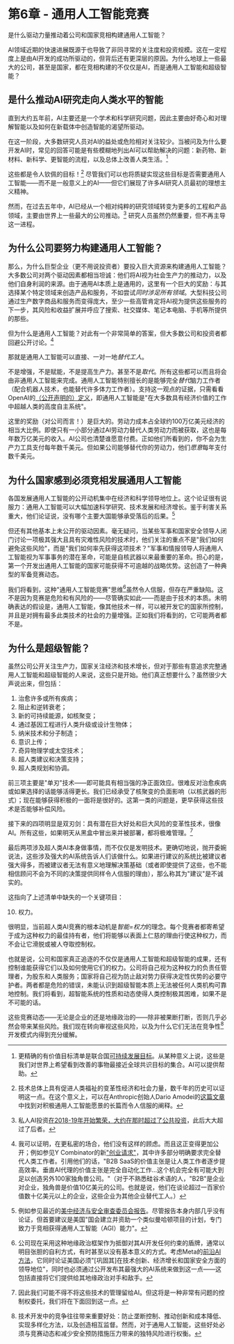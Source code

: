 # 第6章 - 通用人工智能竞赛

是什么驱动力量推动着公司和国家竞相构建通用人工智能？

AI领域近期的快速进展既源于也导致了非同寻常的关注度和投资规模。这在一定程度上是由AI开发的成功所驱动的，但背后还有更深层的原因。为什么地球上一些最大的公司，甚至是国家，都在竞相构建的不仅仅是AI，而是通用人工智能和超级智能？

## 是什么推动AI研究走向人类水平的智能

直到大约五年前，AI主要还是一个学术和科学研究问题，因此主要由好奇心和对理解智能以及如何在新载体中创造智能的渴望所驱动。

在这一阶段，大多数研究人员对AI的益处或危险相对关注较少。当被问及为什么要开发AI时，常见的回答可能是有些模糊地列出AI可以帮助解决的问题：新药物、新材料、新科学、更智能的流程，以及总体上改善人类生活。[^1]

这些都是令人钦佩的目标！[^2] 尽管我们可以也将质疑实现这些目标是否需要通用人工智能——而不是一般意义上的AI——但它们展现了许多AI研究人员最初的理想主义精神。

然而，在过去五年中，AI已经从一个相对纯粹的研究领域转变为更多的工程和产品领域，主要由世界上一些最大的公司推动。[^3] 研究人员虽然仍然重要，但不再主导这一进程。

## 为什么公司要努力构建通用人工智能？

那么，为什么巨型企业（更不用说投资者）要投入巨大资源来构建通用人工智能？大多数公司对两个驱动因素都相当坦诚：他们将AI视为社会生产力的推动力，以及他们自身利润的来源。由于通用AI本质上是通用的，这里有一个巨大的奖励：与其选择某个特定领域来创造产品和服务，不如尝试*同时涉足所有领域*。大型科技公司通过生产数字商品和服务而变得庞大，至少一些高管肯定将AI视为提供这些服务的下一步，其风险和收益扩展并呼应了搜索、社交媒体、笔记本电脑、手机等所提供的那些。

但为什么是通用人工智能？对此有一个非常简单的答案，但大多数公司和投资者都回避公开讨论。[^4]

那就是通用人工智能可以直接、一对一地*替代工人*。

不是增强，不是赋能，不是提高生产力。甚至不是*取代*。所有这些都可以而且将会由非通用人工智能来完成。通用人工智能特别擅长的是能够完全*替代*脑力工作者（配合机器人技术，也能替代许多体力工作者）。支持这一观点的证据，只需看看OpenAI的[（公开声明的）定义](https://openai.com/our-structure/)，即通用人工智能是"在大多数具有经济价值的工作中超越人类的高度自主系统"。

这里的奖励（对公司而言！）是巨大的。劳动力成本占全球约100万亿美元经济的相当大比例。即使只有一小部分通过AI劳动力替代人类劳动力而被获取，这也是每年数万亿美元的收入。AI公司也清楚谁愿意付费。正如他们所看到的，你不会为生产力工具支付每年数千美元。但如果公司能够替代你的劳动力，他们*愿意*每年支付数千美元。

## 为什么国家感到必须竞相发展通用人工智能

各国发展通用人工智能的公开动机集中在经济和科学领导地位上。这个论证很有说服力：通用人工智能可以大幅加速科学研究、技术发展和经济增长。鉴于利害关系重大，他们论证说，没有哪个主要大国能够承受落后的后果。[^5]

但还有其他基本上未公开的驱动因素。毫无疑问，当某些军事和国家安全领导人闭门讨论一项极其强大且具有灾难性风险的技术时，他们关注的重点不是"我们如何避免这些风险"，而是"我们如何率先获得这项技术？"军事和情报领导人将通用人工智能视为军事事务的潜在革命，可能是自核武器以来最重要的革命。担心的是，第一个开发出通用人工智能的国家可能获得不可逾越的战略优势。这创造了一种典型的军备竞赛动态。

我们将看到，这种"通用人工智能竞赛"思维[^6]虽然令人信服，但存在严重缺陷。这不是因为竞赛是危险和有风险的——尽管确实如此——而是由于技术的本质。未明确表达的假设是，通用人工智能，像其他技术一样，可以被开发它的国家所控制，并且是对拥有最多此类技术的社会的力量增强。正如我们将看到的，它可能两者都不是。

## 为什么是超级智能？

虽然公司公开关注生产力，国家关注经济和技术增长，但对于那些有意追求完整通用人工智能和超级智能的人来说，这些只是开始。他们真正想要什么？虽然很少大声说出来，但包括：

1. 治愈许多或所有疾病；
2. 阻止和逆转衰老；
3. 新的可持续能源，如核聚变；
4. 通过基因工程进行人类升级或设计生物体；
5. 纳米技术和分子制造；
6. 意识上传；
7. 奇异物理学或太空技术；
8. 超人类建议和决策支持；
9. 超人类规划和协调。

前三项主要是"单刃"技术——即可能具有相当强的净正面效应。很难反对治愈疾病或如果选择的话能够活得更长。我们已经承受了核聚变的负面影响（以核武器的形式）；现在能够获得积极的一面将是很好的。这第一类的问题是，更早获得这些技术是否能够补偿风险。

接下来的四项明显是双刃剑：具有潜在巨大好处和巨大风险的变革性技术，很像AI。所有这些，如果明天从黑盒中冒出来并被部署，都将极难管理。[^7]

最后两项涉及超人类AI本身做事情，而不仅仅是发明技术。更确切地说，抛开委婉说法，这些涉及强大的AI系统告诉人们该做什么。如果进行建议的系统比被建议者强大得多，而被建议者无法有意义地理解决策基础（或者即使提供了这些，也不能相信顾问不会为不同的决策提供同样令人信服的理由），那么称其为"建议"是不诚实的。

这指向了上述清单中缺失的一个关键项目：

10. 权力。

很明显，当前超人类AI竞赛的根本动机是*智能=权力*的理念。每个竞赛者都寄希望于成为这种权力的最佳持有者，他们将能够以表面上仁慈的理由行使这种权力，而不会让它滑脱或被人夺取控制权。

也就是说，公司和国家真正追逐的不仅仅是通用人工智能和超级智能的成果，还有控制谁能获得它们以及如何使用它们的权力。公司将自己视为这种权力的负责任管理者，为股东和人类服务；国家将自己视为防止敌对势力获得决定性优势的必要守护者。两者都是危险的错误，未能认识到超级智能本质上无法被任何人类机构可靠地控制。我们将看到，超智能系统的性质和动态使得人类控制极其困难，如果不是不可能的话。

这些竞赛动态——无论是企业的还是地缘政治的——除非被果断打断，否则几乎必然会带来某些风险。我们现在转向审视这些风险，以及为什么它们无法在竞争性[^8]开发模式内得到充分缓解。


[^1]: 更精确的有价值目标清单是联合国[可持续发展目标](https://sdgs.un.org/goals)。从某种意义上说，这些是我们对世界上希望看到改善的事物最接近全球共识目标的集合。AI可以提供帮助。

[^2]: 技术总体上具有促进人类福祉的变革性经济和社会力量，数千年的历史可以证明这一点。在这个意义上，可以在Anthropic创始人Dario Amodei的[这篇文章](https://darioamodei.com/machines-of-loving-grace)中找到对积极通用人工智能愿景的长篇而令人信服的阐释。

[^3]: 私人AI投资[在2018-19年开始繁荣，大约在那时超过了公共投资](https://cset.georgetown.edu/publication/tracking-ai-investment/)，此后大大超过了后者。

[^4]: 我可以证明，在更私密的场合，他们没有这样的顾虑。而且这正变得更加公开；例如参见Y Combinator的新["创业请求"](https://www.ycombinator.com/rfs)，其中许多部分明确要求完全替代人类工作者。引用他们的话，"B2B SaaS的价值主张是让人类工作者逐步提高效率。垂直AI代理的价值主张是完全自动化工作...这个机会完全有可能大到足以创造另外100家独角兽公司。"（对于不熟悉硅谷术语的人，"B2B"是企业对企业，独角兽是价值10亿美元的公司。也就是说，他们在谈论超过一百家价值数十亿美元以上的企业，这些企业为其他企业替代工人。）

[^5]: 例如参见最近的[美中经济与安全审查委员会报告](https://www.uscc.gov/sites/default/files/2024-11/2024_Executive_Summary.pdf)。尽管报告本身内部几乎没有论证，但首要建议是美国"国会建立并资助一个类似曼哈顿项目的计划，专门致力于竞相获得通用人工智能（AGI）能力"。

[^6]: 公司现在采用这种地缘政治框架作为抵御对其AI开发任何约束的盾牌，通常以明目张胆的自利方式，有时甚至以没有基本意义的方式。考虑Meta的[前沿AI方法](https://about.fb.com/news/2025/02/meta-approach-frontier-ai/)，它同时论证美国必须"[巩固其]在技术创新、经济增长和国家安全方面的领导地位"，同时也必须通过公开发布其最强大的AI系统来做到这一点——这包括直接将它们提供给其地缘政治对手和敌手。

[^7]: 因此我们可能不得不将这些技术的管理留给AI。但这将是一种非常有问题的控制权委托，我们将在下面回到这一点。

[^8]: 技术开发中的竞争往往带来重要好处：防止垄断控制、推动创新和成本降低、实现多样化方法，以及创造相互监督。然而，对于通用人工智能，这些好处必须与竞赛动态和减少安全预防措施压力带来的独特风险进行权衡。